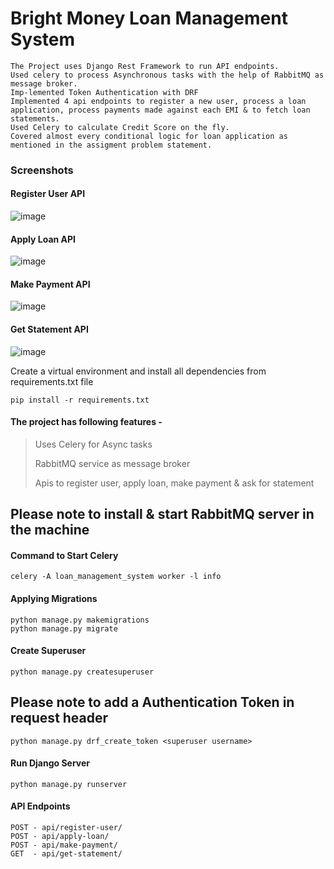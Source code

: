 # Bright Money Loan Management System
```
The Project uses Django Rest Framework to run API endpoints.
Used celery to process Asynchronous tasks with the help of RabbitMQ as message broker.
Imp-lemented Token Authentication with DRF
Implemented 4 api endpoints to register a new user, process a loan application, process payments made against each EMI & to fetch loan statements.
Used Celery to calculate Credit Score on the fly.
Covered almost every conditional logic for loan application as mentioned in the assigment problem statement.
```

### Screenshots
#### Register User API
![image](https://github.com/sajaldubey/bright-money-loan-management-system/assets/55424712/6020537b-9783-469b-b0eb-a8984d289e49)

#### Apply Loan API 
![image](https://github.com/sajaldubey/bright-money-loan-management-system/assets/55424712/cb3c563e-2868-449d-8384-88ed078b4d0c)


#### Make Payment API
![image](https://github.com/sajaldubey/bright-money-loan-management-system/assets/55424712/60075068-b703-4b68-ae42-6a5b122300a8)

#### Get Statement API
![image](https://github.com/sajaldubey/bright-money-loan-management-system/assets/55424712/7158416c-477b-4830-bbcf-317414766e0c)

Create a virtual environment and install all dependencies from requirements.txt file

```
pip install -r requirements.txt
```

#### The project has following features - 
> Uses Celery for Async tasks
>
> RabbitMQ service as message broker
>
> Apis to register user, apply loan, make payment & ask for statement

## Please note to install & start RabbitMQ server in the machine

#### Command to Start Celery
```
celery -A loan_management_system worker -l info
```

#### Applying Migrations
```
python manage.py makemigrations
python manage.py migrate
```

#### Create Superuser
```
python manage.py createsuperuser
```

## Please note to add a Authentication Token in request header
```
python manage.py drf_create_token <superuser username>
```

#### Run Django Server
```
python manage.py runserver
```

#### API Endpoints
```
POST - api/register-user/
POST - api/apply-loan/
POST - api/make-payment/
GET  - api/get-statement/
```

